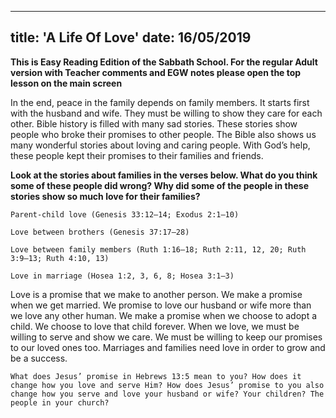 ---
title: 'A Life Of Love'
date: 16/05/2019
--

**This is Easy Reading Edition of the Sabbath School. For the regular Adult version with Teacher comments and EGW notes please open the top lesson on the main screen**

In the end, peace in the family depends on family members. It starts first with the husband and wife. They must be willing to show they care for each other. Bible history is filled with many sad stories. These stories show people who broke their promises to other people. The Bible also shows us many wonderful stories about loving and caring people. With God’s help, these people kept their promises to their families and friends.

**Look at the stories about families in the verses below. What do you think some of these people did wrong? Why did some of the people in these stories show so much love for their families?**

`Parent-child love (Genesis 33:12–14; Exodus 2:1–10)`

`Love between brothers (Genesis 37:17–28)`

`Love between family members (Ruth 1:16–18; Ruth 2:11, 12, 20; Ruth 3:9–13; Ruth 4:10, 13)`

`Love in marriage (Hosea 1:2, 3, 6, 8; Hosea 3:1–3)`

Love is a promise that we make to another person. We make a promise when we get married. We promise to love our husband or wife more than we love any other human. We make a promise when we choose to adopt a child. We choose to love that child forever. When we love, we must be willing to serve and show we care. We must be willing to keep our promises to our loved ones too. Marriages and families need love in order to grow and be a success. 

`What does Jesus’ promise in Hebrews 13:5 mean to you? How does it change how you love and serve Him? How does Jesus’ promise to you also change how you serve and love your husband or wife? Your children? The people in your church?`